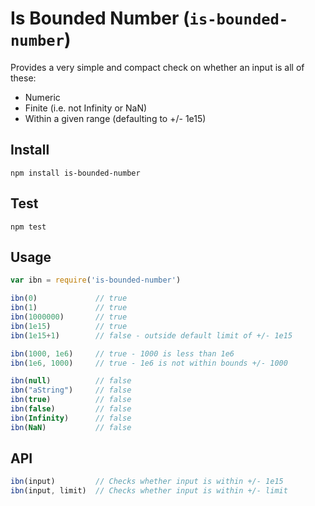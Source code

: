 # Is Bounded Number (`is-bounded-number`)

Provides a very simple and compact check on whether an input is all of these:
- Numeric
- Finite (i.e. not Infinity or NaN)
- Within a given range (defaulting to +/- 1e15)

## Install
`npm install is-bounded-number`  

## Test
`npm test`  

## Usage
``` js
var ibn = require('is-bounded-number')

ibn(0)             // true
ibn(1)             // true
ibn(1000000)       // true
ibn(1e15)          // true
ibn(1e15+1)        // false - outside default limit of +/- 1e15

ibn(1000, 1e6)     // true - 1000 is less than 1e6
ibn(1e6, 1000)     // true - 1e6 is not within bounds +/- 1000

ibn(null)          // false
ibn("aString")     // false
ibn(true)          // false
ibn(false)         // false
ibn(Infinity)      // false
ibn(NaN)           // false
```

## API
``` js
ibn(input)         // Checks whether input is within +/- 1e15
ibn(input, limit)  // Checks whether input is within +/- limit
```

